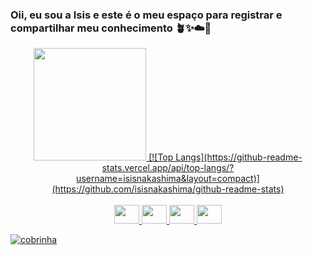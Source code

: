 ### Oii, eu sou a Isis e este é o meu espaço para registrar e compartilhar meu conhecimento 🪴✨☁️🍄

<!--
**isisnakashima/isisnakashima** is a ✨ _special_ ✨ repository because its `README.md` (this file) appears on your GitHub profile.

Here are some ideas to get you started:

- 🔭 I’m currently working on ...
- 🌱 I’m currently learning ...
- 👯 I’m looking to collaborate on ...
- 🤔 I’m looking for help with ...
- 💬 Ask me about ...
- 📫 How to reach me: ...
- 😄 Pronouns: ...
- ⚡ Fun fact: ...
-->
<div align="center">
  <a href="https://github.com/isisnakashima">
  <img height="180em" src="https://github-readme-stats.vercel.app/api/top-langs/?username=isisnakashima&layout=compact&langs_count=7&theme=dracula"/>
    [![Top Langs](https://github-readme-stats.vercel.app/api/top-langs/?username=isisnakashima&layout=compact)](https://github.com/isisnakashima/github-readme-stats)
</div>
  <div align="center">
</div>

<br>

<div align="center">
  <img aling="center" height="30" width="40" src="https://cdn.jsdelivr.net/gh/devicons/devicon/icons/python/python-original.svg"/>
  <img aling="center" height="30" width="40" src="https://cdn.jsdelivr.net/gh/devicons/devicon/icons/html5/html5-original.svg"/>
  <img aling="center" height="30" width="40" src="https://cdn.jsdelivr.net/gh/devicons/devicon/icons/css3/css3-original.svg" />
  <img aling="center" height="30" width="40" src="https://cdn.jsdelivr.net/gh/devicons/devicon/icons/javascript/javascript-original.svg" />
</div>
<p>
  <img src="https://github.com/isisnakashima/isisnakashima/raw/output/github-contribution-grid-snake.svg" alt="cobrinha">
</p>
